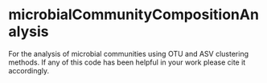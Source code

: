 # microbialCommunityCompositionAnalysis
For the analysis of microbial communities using OTU and ASV clustering methods. 
If any of this code has been helpful in your work please cite it accordingly. 